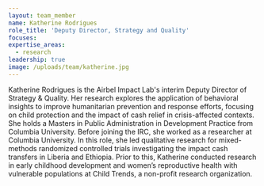 ```yaml
---
layout: team_member
name: Katherine Rodrigues
role_title: 'Deputy Director, Strategy and Quality'
focuses:
expertise_areas:
  - research
leadership: true
image: /uploads/team/katherine.jpg
---
```


Katherine Rodrigues is the Airbel Impact Lab's interim Deputy Director of Strategy & Quality. Her research explores the application of behavioral insights to improve humanitarian prevention and response efforts, focusing on child protection and the impact of cash relief in crisis-affected contexts. She holds a Masters in Public Administration in Development Practice from Columbia University. Before joining the IRC, she worked as a researcher at Columbia University. In this role, she led qualitative research for mixed-methods randomized controlled trials investigating the impact cash transfers in Liberia and Ethiopia. Prior to this, Katherine conducted research in early childhood development and women’s reproductive health with vulnerable populations at Child Trends, a non-profit research organization.